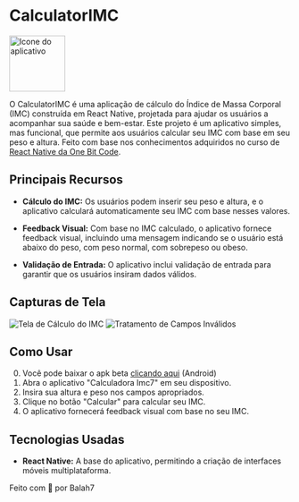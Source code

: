 # CalculatorIMC

<img src="https://i.imgur.com/r6M3Sxd.png" width="100" height="100" alt="Icone do aplicativo">

O CalculatorIMC é uma aplicação de cálculo do Índice de Massa Corporal (IMC) construída em React Native, projetada para ajudar os usuários a acompanhar sua saúde e bem-estar. Este projeto é um aplicativo simples, mas funcional, que permite aos usuários calcular seu IMC com base em seu peso e altura.
Feito com base nos conhecimentos adquiridos no curso de [React Native da One Bit Code](https://www.youtube.com/watch?v=Y8tP1jbRYHY&list=PLdDT8if5attEd4sRnZBIkNihR-_tE612_).

## Principais Recursos

-   **Cálculo do IMC:** Os usuários podem inserir seu peso e altura, e o aplicativo calculará automaticamente seu IMC com base nesses valores.

-   **Feedback Visual:** Com base no IMC calculado, o aplicativo fornece feedback visual, incluindo uma mensagem indicando se o usuário está abaixo do peso, com peso normal, com sobrepeso ou obeso.

-   **Validação de Entrada:** O aplicativo inclui validação de entrada para garantir que os usuários insiram dados válidos.

## Capturas de Tela

![Tela de Cálculo do IMC](https://media.discordapp.net/attachments/1026934425272991854/1163133127112261813/IMG-20231015-WA0000.jpg?ex=653e7723&is=652c0223&hm=5afe28fac2458732287ff3af6ffb40bdb0392632e8d97d756c848db58484a8cc&=&width=325&height=668)
![Tratamento de Campos Inválidos](https://media.discordapp.net/attachments/1026934425272991854/1163133127644946563/Screenshot_20231015_000928_Expo_Go.jpg?ex=653e7723&is=652c0223&hm=e3f8a14aa7365a264d0c4d750e51f4e778a49075afd36cbbbf8cbb1105f885ba&=&width=301&height=668)

## Como Usar

0. Você pode baixar o apk beta [clicando aqui]() (Android)
1. Abra o aplicativo "Calculadora Imc7" em seu dispositivo.
2. Insira sua altura e peso nos campos apropriados.
3. Clique no botão "Calcular" para calcular seu IMC.
4. O aplicativo fornecerá feedback visual com base no seu IMC.

## Tecnologias Usadas

-   **React Native:** A base do aplicativo, permitindo a criação de interfaces móveis multiplataforma.

Feito com 🍬 por Balah7
